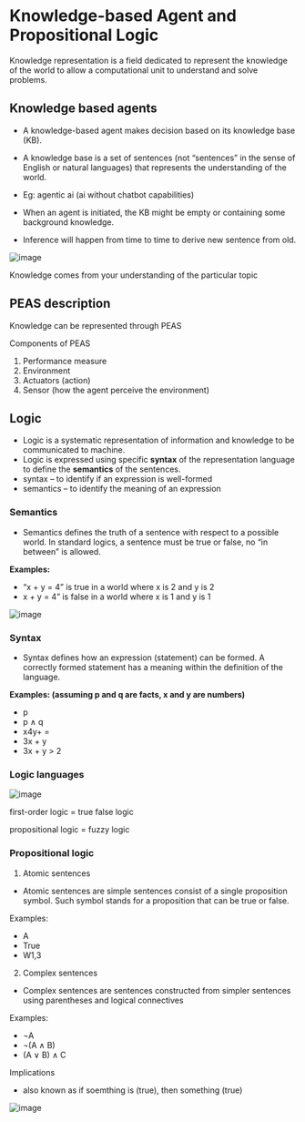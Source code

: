 # Knowledge-based Agent and Propositional Logic
Knowledge representation is a field dedicated to represent the knowledge of the world to allow a computational unit to understand and solve problems.

## Knowledge based agents
- A knowledge-based agent makes decision based on its knowledge base (KB).
- A knowledge base is a set of sentences (not “sentences” in the sense of English or natural languages) that represents the understanding of the world.
- Eg: agentic ai (ai without chatbot capabilities)

- When an agent is initiated, the KB might be empty or containing some background knowledge.
- Inference will happen from time to time to derive new sentence from old.

![image](https://github.com/user-attachments/assets/13c371a8-859b-47a7-b810-0ec0e6557d13)

Knowledge comes from your understanding of the particular topic

## PEAS description
Knowledge can be represented through PEAS

Components of PEAS
1. Performance measure
2. Environment
3. Actuators (action)
4. Sensor (how the agent perceive the environment)

## Logic
- Logic is a systematic representation of information and knowledge to be communicated to machine.
- Logic is expressed using specific **syntax** of the representation language to define the **semantics** of the sentences.
- syntax – to identify if an expression is well-formed
- semantics – to identify the meaning of an expression

### Semantics
- Semantics defines the truth of a sentence with respect to a possible world. In standard logics, a sentence must be true or false, no “in between” is allowed.

**Examples:**
-  “x + y = 4” is true in a world where x is 2 and y is 2
-   x + y = 4” is false in a world where x is 1 and y is 1

![image](https://github.com/user-attachments/assets/9d071e78-813f-4527-a4dd-1133a98fa0b2)

### Syntax 
- Syntax defines how an expression (statement) can be formed. A correctly formed statement has a meaning within the definition of the language.

**Examples: (assuming p and q are facts, x and y are numbers)**
- p
- p ∧ q
- x4y+ =
- 3x + y
- 3x + y > 2
  
### Logic languages

![image](https://github.com/user-attachments/assets/522ecb1c-237e-4795-bcf3-dd5cc8ab06fb)

first-order logic = true false logic

propositional logic = fuzzy logic

### Propositional logic

1. Atomic sentences
- Atomic sentences are simple sentences consist of a single proposition symbol. Such symbol stands for a proposition that can be true or false.

Examples:
- A
- True
- W1,3

2. Complex sentences
- Complex sentences are sentences constructed from simpler sentences using parentheses and logical connectives

Examples:
- ¬A
- ¬(A ∧ B)
- (A ∨ B) ∧ C

Implications
- also known as if soemthing is (true), then something (true)

 ![image](https://github.com/user-attachments/assets/70d3ac88-b489-48d7-92b2-116938d28065)
